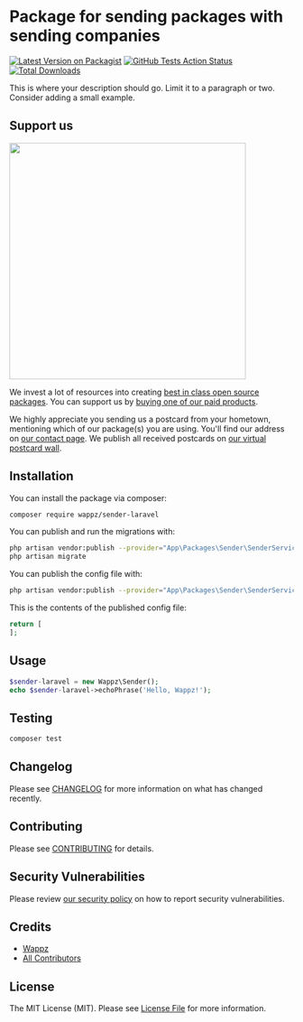 # Package for sending packages with sending companies

[![Latest Version on Packagist](https://img.shields.io/packagist/v/wappz/sender-laravel.svg?style=flat-square)](https://packagist.org/packages/wappz/sender-laravel)
[![GitHub Tests Action Status](https://img.shields.io/github/workflow/status/wappz/sender-laravel/run-tests?label=tests)](https://github.com/wappz/sender-laravel/actions?query=workflow%3ATests+branch%3Amaster)
[![Total Downloads](https://img.shields.io/packagist/dt/wappz/sender-laravel.svg?style=flat-square)](https://packagist.org/packages/wappz/sender-laravel)


This is where your description should go. Limit it to a paragraph or two. Consider adding a small example.

## Support us

[<img src="https://github-ads.s3.eu-central-1.amazonaws.com/package-sender-laravel-laravel.jpg?t=1" width="419px" />](https://spatie.be/github-ad-click/package-sender-laravel-laravel)

We invest a lot of resources into creating [best in class open source packages](https://spatie.be/open-source). You can support us by [buying one of our paid products](https://spatie.be/open-source/support-us).

We highly appreciate you sending us a postcard from your hometown, mentioning which of our package(s) you are using. You'll find our address on [our contact page](https://spatie.be/about-us). We publish all received postcards on [our virtual postcard wall](https://spatie.be/open-source/postcards).

## Installation

You can install the package via composer:

```bash
composer require wappz/sender-laravel
```

You can publish and run the migrations with:

```bash
php artisan vendor:publish --provider="App\Packages\Sender\SenderServiceProvider" --tag="migrations"
php artisan migrate
```

You can publish the config file with:
```bash
php artisan vendor:publish --provider="App\Packages\Sender\SenderServiceProvider" --tag="config"
```

This is the contents of the published config file:

```php
return [
];
```

## Usage

```php
$sender-laravel = new Wappz\Sender();
echo $sender-laravel->echoPhrase('Hello, Wappz!');
```

## Testing

```bash
composer test
```

## Changelog

Please see [CHANGELOG](CHANGELOG.md) for more information on what has changed recently.

## Contributing

Please see [CONTRIBUTING](.github/CONTRIBUTING.md) for details.

## Security Vulnerabilities

Please review [our security policy](../../security/policy) on how to report security vulnerabilities.

## Credits

- [Wappz](https://github.com/Wappz)
- [All Contributors](../../contributors)

## License

The MIT License (MIT). Please see [License File](LICENSE.md) for more information.
